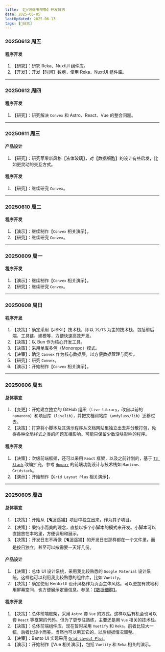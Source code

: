```yaml
---
title: 【🧚‍♂️逍遥书院📚】开发日志
date: 2025-06-05
lastUpdated: 2025-06-13
tags: [📅日志]
---
```


### 20250613 周五

#### 程序开发

1. 【研究】：研究 Reka、NuxtUI 组件库。
2. 【开发】：开发【时间】数胞，使用 Reka、NuxtUI 组件库。

---

### 20250612 周四

#### 程序开发

1. 【研究】：研究解决 `Convex` 和 Astro、React、Vue 的整合问题。

---

### 20250611 周三

#### 产品设计

1. 【研究】：研究苹果新风格【液体玻璃】，对【数据细胞】的设计有些启发，比如更灵动的交互方式。

#### 程序开发

1. 【研究】：继续研究 `Convex`。

---

### 20250610 周二

#### 程序开发

1. 【演示】：继续制作【`Convex` 相关演示】。
2. 【研究】：继续研究 `Convex`。

---

### 20250609 周一

#### 程序开发

1. 【演示】：继续制作【`Convex` 相关演示】。
2. 【研究】：继续研究 `Convex`。

---

### 20250608 周日

#### 程序开发

1. 【决策】：确定采用【JSKit】技术栈，即以 `JS/TS` 为主的技术栈，包括前后端、工具链、建模等，方便快速高效开发。
2. 【决策】：以 Bun 作为核心开发工具。
3. 【决策】：采用单库多包（Monorepo）模式。
4. 【决策】：确定 `Convex` 作为核心数据层，以方便数据管理与同步。
5. 【研究】：研究 `Convex`。
6. 【演示】：开始制作【`Convex` 相关演示】。

---

### 20250606 周五

#### 总体事宜

1. 【变更】：开始建立独立的 GitHub 组织（`live-library`，改自以前的 `nananono`）和项目库（`livelib`），并把文档网站库（`andyluss/lib`）迁移过去。
2. 【决策】：打算将小脚本及其演示程序从文档网站里独立出去并分散打包，免得各种全局样式之类的问题互相影响。可能只保留少数没啥影响的程序。

#### 程序开发

1. 【决策】：次级前端框架，还可以采用 `React` 框架，以及之前计划的，基于 [`T3 Stack`](https://create.t3.gg) 改编扩充，参考 [`Homarr`](https://homarr.dev) 的前端功能设计与技术栈如 `Mantine`、`Gridstack`。
2. 【演示】：开始制作【`Grid Layout Plus` 相关演示】。

---

### 20250605 周四

#### 总体事宜

1. 【决策】：开始从【🐈逍遥猫】项目中独立出来，作为其子项目。
2. 【决策】：秉持小而美的理念，直接以多个小脚本的模式来开发。小脚本可以直接放在本站里，方便调用和展示。
3. 【决策】：开发日志不再像【🐈逍遥猫】的开发日志那样都在一个文件里，而是按日独立，甚至可以按需要一天好几份。

#### 产品设计

1. 【决策】：总体 UI 设计系统，采用我比较熟悉的 `Google Material` 设计系统。这样也可以利用我比较熟悉的组件库，比如 `Vuetify`。
2. 【决策】：确定使用 Bento UI 设计风格作为页面主体风格。可以更加有效地利用屏幕空间，也方便展示定量信息。参见：[【数据细胞】](/1-lib/6-data-cell)。

#### 程序开发

1. 【决策】：总体前端框架，采用 `Astro` 套 `Vue` 的方式。这样以后有机会也可以套 `React` 等框架的代码。但为了更专注熟练，主要还是用 `Vue` 相关的技术栈。
2. 【决策】：总体前端组件库，现在暂时采用 `Vuetify` 和 `Reka`。前者比较大一统，后者比较小而美。当然也可以用其它的，以后根据情况调整。
3. 【决策】：Bento UI 实现采用 [`Grid Layout Plus`](https://github.com/qmhc/grid-layout-plus)。
4. 【演示】：开始制作【Vue 相关演示】，包括 `Vuetify` 和 `Reka` 相关的演示。
